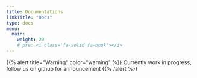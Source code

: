 ```yaml
---
title: Documentations
linkTitle: "Docs"
type: docs
menu:
  main:
    weight: 20
    # pre: <i class='fa-solid fa-book'></i>
---
```


{{% alert title="Warning" color="warning" %}}
Currently work in progress, follow us on github for announcement 
{{% /alert %}}

